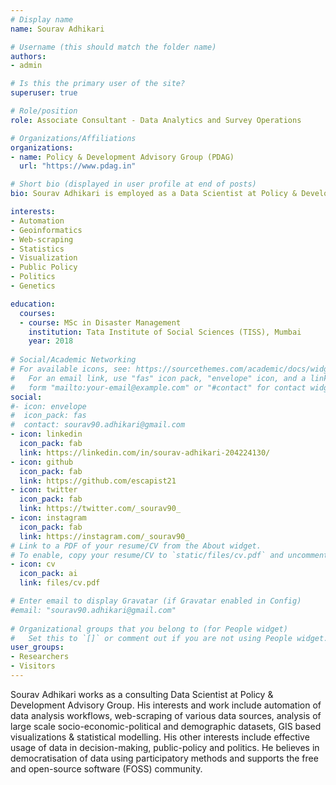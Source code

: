 ```yaml
---
# Display name
name: Sourav Adhikari

# Username (this should match the folder name)
authors:
- admin

# Is this the primary user of the site?
superuser: true

# Role/position
role: Associate Consultant - Data Analytics and Survey Operations

# Organizations/Affiliations
organizations:
- name: Policy & Development Advisory Group (PDAG)
  url: "https://www.pdag.in"

# Short bio (displayed in user profile at end of posts)
bio: Sourav Adhikari is employed as a Data Scientist at Policy & Development Advisory Group (PDAG). His interests include big data, automation, geoinformatics, data-driven decision making, public-policy and politics.

interests:
- Automation
- Geoinformatics
- Web-scraping
- Statistics
- Visualization
- Public Policy
- Politics
- Genetics

education:
  courses:
  - course: MSc in Disaster Management 
    institution: Tata Institute of Social Sciences (TISS), Mumbai
    year: 2018
  
# Social/Academic Networking
# For available icons, see: https://sourcethemes.com/academic/docs/widgets/#icons
#   For an email link, use "fas" icon pack, "envelope" icon, and a link in the
#   form "mailto:your-email@example.com" or "#contact" for contact widget.
social:
#- icon: envelope
#  icon_pack: fas
#  contact: sourav90.adhikari@gmail.com
- icon: linkedin
  icon_pack: fab
  link: https://linkedin.com/in/sourav-adhikari-204224130/
- icon: github
  icon_pack: fab
  link: https://github.com/escapist21
- icon: twitter
  icon_pack: fab
  link: https://twitter.com/_sourav90_
- icon: instagram
  icon_pack: fab
  link: https://instagram.com/_sourav90_
# Link to a PDF of your resume/CV from the About widget.
# To enable, copy your resume/CV to `static/files/cv.pdf` and uncomment the lines below.  
- icon: cv
  icon_pack: ai
  link: files/cv.pdf

# Enter email to display Gravatar (if Gravatar enabled in Config)
#email: "sourav90.adhikari@gmail.com"
  
# Organizational groups that you belong to (for People widget)
#   Set this to `[]` or comment out if you are not using People widget.  
user_groups:
- Researchers
- Visitors
---
```


Sourav Adhikari works as a consulting Data Scientist at Policy & Development Advisory Group. His interests and work include automation of data analysis workflows, web-scraping of various data sources, analysis of large scale socio-economic-political and demographic datasets, GIS based visualizations & statistical modelling. His other interests include effective usage of data in decision-making, public-policy and politics. He believes in  democratisation of data using participatory methods and supports the free and open-source software (FOSS) community.

 
